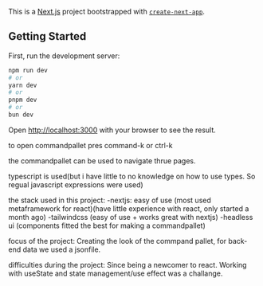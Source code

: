 This is a [Next.js](https://nextjs.org/) project bootstrapped with [`create-next-app`](https://github.com/vercel/next.js/tree/canary/packages/create-next-app).

## Getting Started

First, run the development server:

```bash
npm run dev
# or
yarn dev
# or
pnpm dev
# or
bun dev
```

Open [http://localhost:3000](http://localhost:3000) with your browser to see the result.

to open commandpallet pres command-k or ctrl-k

the commandpallet can be used to navigate thrue pages.

typescript is used(but i have little to no knowledge on how to use types. So regual javascript expressions were used)

the stack used in this project:
-nextjs: easy of use (most used metaframework for react)(have little experience with react, only started a month ago)
-tailwindcss (easy of use + works great with nextjs)
-headless ui (components fitted the best for making a commandpallet)

focus of the project:
Creating the look of the commpand pallet, for back-end data we used a jsonfile.

difficulties during the project:
Since being a newcomer to react. Working with useState and state management/use effect was a challange.




